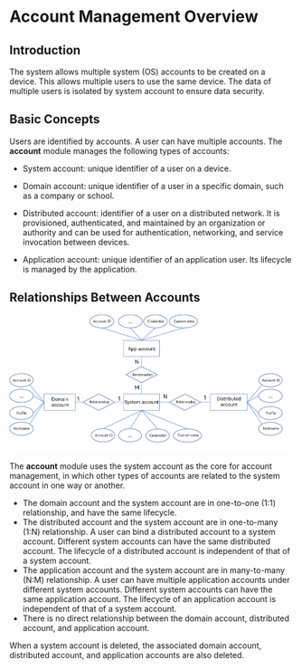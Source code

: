 # Account Management Overview

## Introduction

The system allows multiple system (OS) accounts to be created on a device. This allows multiple users to use the same device. The data of multiple users is isolated by system account to ensure data security.

## Basic Concepts

Users are identified by accounts. A user can have multiple accounts. The **account** module manages the following types of accounts:

- System account: unique identifier of a user on a device.

- Domain account: unique identifier of a user in a specific domain, such as a company or school.

- Distributed account: identifier of a user on a distributed network. It is provisioned, authenticated, and maintained by an organization or authority and can be used for authentication, networking, and service invocation between devices.

- Application account: unique identifier of an application user. Its lifecycle is managed by the application.

## Relationships Between Accounts

![account_er](figures/account_er.png)

The **account** module uses the system account as the core for account management, in which other types of accounts are related to the system account in one way or another.

- The domain account and the system account are in one-to-one (1:1) relationship, and have the same lifecycle.
- The distributed account and the system account are in one-to-many (1:N) relationship. A user can bind a distributed account to a system account. Different system accounts can have the same distributed account. The lifecycle of a distributed account is independent of that of a system account.
- The application account and the system account are in many-to-many (N:M) relationship. A user can have multiple application accounts under different system accounts. Different system accounts can have the same application account. The lifecycle of an application account is independent of that of a system account.
- There is no direct relationship between the domain account, distributed account, and application account.

When a system account is deleted, the associated domain account, distributed account, and application accounts are also deleted.